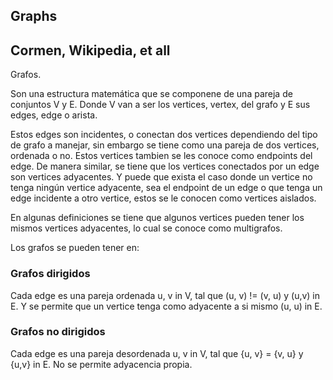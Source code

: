 ## Graphs
## Cormen, Wikipedia, et all

Grafos. 

Son una estructura matemática que se componene de una pareja de conjuntos V y E. 
Donde V van a ser los vertices, vertex, del grafo y E sus edges, edge o arista.

Estos edges son incidentes, o conectan dos vertices dependiendo del tipo de grafo a manejar, 
sin embargo se tiene como una pareja de dos vertices, ordenada o no. Estos vertices tambien 
se les conoce como endpoints del edge. 
De manera similar, se tiene que los vertices conectados por un edge son vertices adyacentes.
Y puede que exista el caso donde un vertice no tenga ningún vertice adyacente, sea el endpoint 
de un edge o que tenga un edge incidente a otro vertice, estos se le conocen como vertices aislados.

En algunas definiciones se tiene que algunos vertices pueden tener los mismos vertices adyacentes, 
lo cual se conoce como multigrafos.

Los grafos se pueden tener en:

### Grafos dirigidos
Cada edge es una pareja ordenada u, v in V, tal que (u, v) != (v, u) y (u,v) in E.
Y se permite que un vertice tenga como adyacente a si mismo (u, u) in E.

### Grafos no dirigidos
Cada edge es una pareja desordenada u, v in V, tal que {u, v} = {v, u} y {u,v} in E.
No se permite adyacencia propia.

